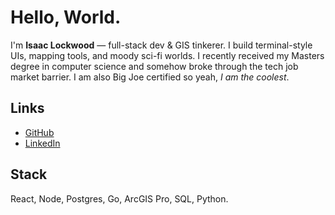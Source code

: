 # Hello, World.
I'm **Isaac Lockwood** — full-stack dev & GIS tinkerer. I build terminal-style UIs, mapping tools, and moody sci-fi worlds. I recently received my Masters degree in computer science and somehow broke through the tech job market barrier. I am also Big Joe certified so yeah, _I am the coolest_.

## Links
- [GitHub](https://github.com/Lockwood-02)
- [LinkedIn](https://www.linkedin.com/in/isaac-lockwood)

## Stack
React, Node, Postgres, Go, ArcGIS Pro, SQL, Python.